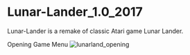 # Lunar-Lander_1.0_2017
Lunar-Lander is a remake of classic Atari game Lunar Lander.

Opening Game Menu
![lunarland_opening](https://user-images.githubusercontent.com/31898512/94225120-2d93e880-fec2-11ea-84d3-f6d6446a88e0.jpg)


